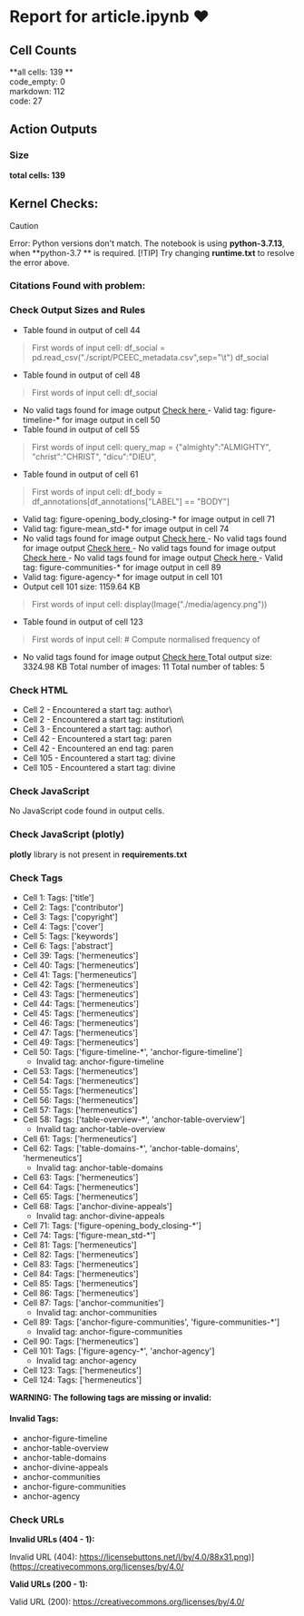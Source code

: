# Report for article.ipynb ❤ 

## Cell Counts   
**all cells: 139 **  
code_empty: 0   
markdown: 112   
code: 27   

## Action Outputs

### Size
**total cells: 139**
## Kernel Checks: 

> [!CAUTION]
 > Error: Python versions don't match. The notebook is using **python-3.7.13**, when **python-3.7
** is required.
> [!TIP]
 > Try changing **runtime.txt** to resolve the error above.

### Citations Found with problem:


### Check Output Sizes and Rules
- Table found in output of cell 44
> First words of input cell: df_social = pd.read_csv("./script/PCEEC_metadata.csv",sep="\t") df_social
- Table found in output of cell 48
> First words of input cell: df_social
  - No valid tags found for image output  [Check here ](https://journalofdigitalhistory.org/en/notebook-viewer/JTJGcHJveHktZ2l0aHVidXNlcmNvbnRlbnQlMkZqZGgtb2JzZXJ2ZXIlMkZqWWNwcUdmZFhQcmElMkZtYWluJTJGYXJ0aWNsZS5pcHluYg==?idx=49)  - Valid tag: figure-timeline-* for image output in cell 50
- Table found in output of cell 55
> First words of input cell: query_map = {"almighty":"ALMIGHTY", "christ":"CHRIST", "dicu":"DIEU",
- Table found in output of cell 61
> First words of input cell: df_body = df_annotations[df_annotations["LABEL"] == "BODY"]
  - Valid tag: figure-opening_body_closing-* for image output in cell 71
  - Valid tag: figure-mean_std-* for image output in cell 74
  - No valid tags found for image output  [Check here ](https://journalofdigitalhistory.org/en/notebook-viewer/JTJGcHJveHktZ2l0aHVidXNlcmNvbnRlbnQlMkZqZGgtb2JzZXJ2ZXIlMkZqWWNwcUdmZFhQcmElMkZtYWluJTJGYXJ0aWNsZS5pcHluYg==?idx=83)  - No valid tags found for image output  [Check here ](https://journalofdigitalhistory.org/en/notebook-viewer/JTJGcHJveHktZ2l0aHVidXNlcmNvbnRlbnQlMkZqZGgtb2JzZXJ2ZXIlMkZqWWNwcUdmZFhQcmElMkZtYWluJTJGYXJ0aWNsZS5pcHluYg==?idx=84)  - No valid tags found for image output  [Check here ](https://journalofdigitalhistory.org/en/notebook-viewer/JTJGcHJveHktZ2l0aHVidXNlcmNvbnRlbnQlMkZqZGgtb2JzZXJ2ZXIlMkZqWWNwcUdmZFhQcmElMkZtYWluJTJGYXJ0aWNsZS5pcHluYg==?idx=85)  - No valid tags found for image output  [Check here ](https://journalofdigitalhistory.org/en/notebook-viewer/JTJGcHJveHktZ2l0aHVidXNlcmNvbnRlbnQlMkZqZGgtb2JzZXJ2ZXIlMkZqWWNwcUdmZFhQcmElMkZtYWluJTJGYXJ0aWNsZS5pcHluYg==?idx=86)  - Valid tag: figure-communities-* for image output in cell 89
  - Valid tag: figure-agency-* for image output in cell 101
- Output cell 101 size: 1159.64 KB
> First words of input cell: display(Image("./media/agency.png"))
- Table found in output of cell 123
> First words of input cell: # Compute normalised frequency of
  - No valid tags found for image output  [Check here ](https://journalofdigitalhistory.org/en/notebook-viewer/JTJGcHJveHktZ2l0aHVidXNlcmNvbnRlbnQlMkZqZGgtb2JzZXJ2ZXIlMkZqWWNwcUdmZFhQcmElMkZtYWluJTJGYXJ0aWNsZS5pcHluYg==?idx=124)
Total output size: 3324.98 KB
Total number of images: 11
Total number of tables: 5

### Check HTML
- Cell 2 - Encountered a start tag: author\
- Cell 2 - Encountered a start tag: institution\
- Cell 3 - Encountered a start tag: author\
- Cell 42 - Encountered a start tag: paren
- Cell 42 - Encountered an end tag: paren
- Cell 105 - Encountered a start tag: divine
- Cell 105 - Encountered a start tag: divine


### Check JavaScript
No JavaScript code found in output cells.
### Check JavaScript (plotly)
**plotly** library is not present in **requirements.txt**


### Check Tags
- Cell 1: Tags: ['title']
- Cell 2: Tags: ['contributor']
- Cell 3: Tags: ['copyright']
- Cell 4: Tags: ['cover']
- Cell 5: Tags: ['keywords']
- Cell 6: Tags: ['abstract']
- Cell 39: Tags: ['hermeneutics']
- Cell 40: Tags: ['hermeneutics']
- Cell 41: Tags: ['hermeneutics']
- Cell 42: Tags: ['hermeneutics']
- Cell 43: Tags: ['hermeneutics']
- Cell 44: Tags: ['hermeneutics']
- Cell 45: Tags: ['hermeneutics']
- Cell 46: Tags: ['hermeneutics']
- Cell 47: Tags: ['hermeneutics']
- Cell 49: Tags: ['hermeneutics']
- Cell 50: Tags: ['figure-timeline-*', 'anchor-figure-timeline']
  - Invalid tag: anchor-figure-timeline
- Cell 53: Tags: ['hermeneutics']
- Cell 54: Tags: ['hermeneutics']
- Cell 55: Tags: ['hermeneutics']
- Cell 56: Tags: ['hermeneutics']
- Cell 57: Tags: ['hermeneutics']
- Cell 58: Tags: ['table-overview-*', 'anchor-table-overview']
  - Invalid tag: anchor-table-overview
- Cell 61: Tags: ['hermeneutics']
- Cell 62: Tags: ['table-domains-*', 'anchor-table-domains', 'hermeneutics']
  - Invalid tag: anchor-table-domains
- Cell 63: Tags: ['hermeneutics']
- Cell 64: Tags: ['hermeneutics']
- Cell 65: Tags: ['hermeneutics']
- Cell 68: Tags: ['anchor-divine-appeals']
  - Invalid tag: anchor-divine-appeals
- Cell 71: Tags: ['figure-opening_body_closing-*']
- Cell 74: Tags: ['figure-mean_std-*']
- Cell 81: Tags: ['hermeneutics']
- Cell 82: Tags: ['hermeneutics']
- Cell 83: Tags: ['hermeneutics']
- Cell 84: Tags: ['hermeneutics']
- Cell 85: Tags: ['hermeneutics']
- Cell 86: Tags: ['hermeneutics']
- Cell 87: Tags: ['anchor-communities']
  - Invalid tag: anchor-communities
- Cell 89: Tags: ['anchor-figure-communities', 'figure-communities-*']
  - Invalid tag: anchor-figure-communities
- Cell 90: Tags: ['hermeneutics']
- Cell 101: Tags: ['figure-agency-*', 'anchor-agency']
  - Invalid tag: anchor-agency
- Cell 123: Tags: ['hermeneutics']
- Cell 124: Tags: ['hermeneutics']

**WARNING: The following tags are missing or invalid:**

#### Invalid Tags:
- anchor-figure-timeline
- anchor-table-overview
- anchor-table-domains
- anchor-divine-appeals
- anchor-communities
- anchor-figure-communities
- anchor-agency


### Check URLs

**Invalid URLs (404 - 1):**

Invalid URL (404): https://licensebuttons.net/l/by/4.0/88x31.png)](https://creativecommons.org/licenses/by/4.0/

**Valid URLs (200 - 1):**

Valid URL (200): https://creativecommons.org/licenses/by/4.0/


